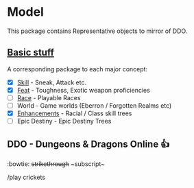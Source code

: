 # Model
<!-- @suppress UnexpandedAcronym SymbolWithSpace ParenthesizedSentence -->
This package contains Representative objects to mirror of DDO.


## [Basic stuff](- "Categories")
A corresponding package to each major concept:

* [x] [Skill](skill/SkillSpec.html "c:run") - Sneak, Attack etc.
* [x] [Feat](feats/Feats.html "c:run") - Toughness, Exotic weapon proficiencies
* [ ] [Race](races/Races.html "c:run") - Playable Races
* [ ] World - Game worlds (Eberron / Forgotten Realms etc)
* [x] [Enhancements](enhancements/Enhancements.html "c:run") - Racial / Class skill trees
* [ ] Epic Destiny - Epic Destiny Trees

## DDO - Dungeons & Dragons Online :thumbsup:

:bowtie:
~~strikethrough~~ ~subscript~

/play crickets